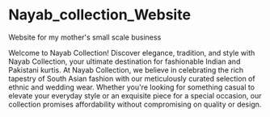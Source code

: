 # Nayab_collection_Website
Website for my mother's small scale business


Welcome to Nayab Collection!
Discover elegance, tradition, and style with Nayab Collection, your ultimate destination for fashionable Indian and Pakistani kurtis. At Nayab Collection, we believe in celebrating the rich tapestry of South Asian fashion with our meticulously curated selection of ethnic and wedding wear. Whether you're looking for something casual to elevate your everyday style or an exquisite piece for a special occasion, our collection promises affordability without compromising on quality or design.

